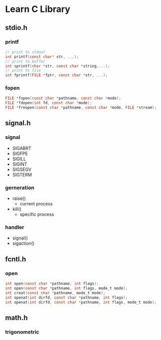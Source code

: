 # Learn C Library

## stdio.h

### printf
```c
// print to stdout
int printf(const char* str, ...); 
// print to buffer
int sprintf(char *str, const char *string,...); 
// print to file
int fprintf(FILE *fptr, const char *str, ...);
```

### fopen
```c
FILE *fopen(const char *pathname, const char *mode);
FILE *fdopen(int fd, const char *mode);
FILE *freopen(const char *pathname, const char *mode, FILE *stream);
```

## signal.h

### signal

- SIGABRT
- SIGFPE
- SIGILL
- SIGINT
- SIGSEGV
- SIGTERM

### gerneration

- raise()
  - current process
- kill()
  - specific process

### handler

- signal()
- sigaction()

## fcntl.h

### open

```c
int open(const char *pathname, int flags);
int open(const char *pathname, int flags, mode_t mode);
int creat(const char *pathname, mode_t mode);
int openat(int dirfd, const char *pathname, int flags);
int openat(int dirfd, const char *pathname, int flags, mode_t mode);
```

## math.h

### trigonometric


